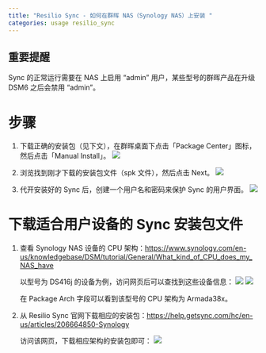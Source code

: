 ```yaml
---
title: "Resilio Sync - 如何在群晖 NAS（Synology NAS）上安装 "
categories: usage resilio_sync
---
```


## 重要提醒

Sync 的正常运行需要在 NAS 上启用 “admin” 用户，某些型号的群晖产品在升级 DSM6 之后会禁用 “admin”。

# 步骤

1. 下载正确的安装包（见下文），在群晖桌面下点击「Package Center」图标，然后点击「Manual Install」。
	![](https://i.imgur.com/IdetQGK.jpg)

2. 浏览找到刚才下载的安装包文件（spk 文件），然后点击 Next。
	![](https://i.imgur.com/4lksuoO.jpg)

3. 代开安装好的 Sync 后，创建一个用户名和密码来保护 Sync 的用户界面。
	![](https://i.imgur.com/vM5vAZl.jpg)

# 下载适合用户设备的 Sync 安装包文件

1. 查看 Synology NAS 设备的 CPU 架构：https://www.synology.com/en-us/knowledgebase/DSM/tutorial/General/What_kind_of_CPU_does_my_NAS_have

	以型号为 DS416j 的设备为例，访问网页后可以查找到这些设备信息：
	![](https://i.imgur.com/6OdlyZb.png)
	![](https://i.imgur.com/UFNTghS.png)

	在 Package Arch 字段可以看到该型号的 CPU 架构为 Armada38x。


2. 从 Resilio Sync 官网下载相应的安装包：https://help.getsync.com/hc/en-us/articles/206664850-Synology

	访问该网页，下载相应架构的安装包即可：
	![](https://i.imgur.com/UWlKeli.png)
